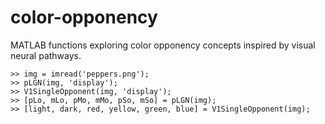 color-opponency
===============

MATLAB functions exploring color opponency concepts inspired by visual
neural pathways.

```
>> img = imread('peppers.png');
>> pLGN(img, 'display');
>> V1SingleOpponent(img, 'display');
>> [pLo, mLo, pMo, mMo, pSo, mSo] = pLGN(img);
>> [light, dark, red, yellow, green, blue] = V1SingleOpponent(img);
```
